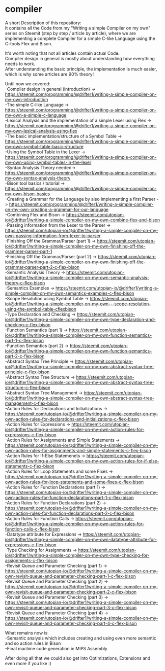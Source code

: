 # compiler
A short Description of this repository:  
It contains all the Code from my "Writing a simple Compiler on my own" series on Steemit (step by step / article by article), where we are implementing a complete Compiler for a simple C-like Language using the C-tools Flex and Bison.

It's worth noting that not all articles contain actual Code.  
Compiler design in general is mostly about understanding how everything needs to work.  
After understanding the basic principle, the implementation is much easier, which is why some articles are 90% theory!

Until now we covered:  
-Compiler design in general (introduction) -> https://steemit.com/programming/@drifter1/writing-a-simple-compiler-on-my-own-introduction  
-The simple C-like Language -> https://steemit.com/programming/@drifter1/writing-a-simple-compiler-on-my-own-a-simple-c-language  
-Lexical Analysis and the implementation of a simple Lexer using Flex -> https://steemit.com/programming/@drifter1/writing-a-simple-compiler-on-my-own-lexical-analysis-using-flex  
-The basic implementation/structure of a Symbol Table -> https://steemit.com/programming/@drifter1/writing-a-simple-compiler-on-my-own-symbol-table-basic-structure  
-Using the Symbol Table in the Lexer -> https://steemit.com/programming/@drifter1/writing-a-simple-compiler-on-my-own-using-symbol-tables-in-the-lexer  
-Syntax Analysis Theory needed-> https://steemit.com/programming/@drifter1/writing-a-simple-compiler-on-my-own-syntax-analysis-theory  
-Bison tool basics / tutorial -> https://steemit.com/programming/@drifter1/writing-a-simple-compiler-on-my-own-bison-basics  
-Creating a Grammar for the Language by also implementing a first Parser -> https://steemit.com/programming/@drifter1/writing-a-simple-compiler-on-my-own-creating-a-grammar-for-our-language  
-Combining Flex and Bison -> https://steemit.com/utopian-io/@drifter1/writing-a-simple-compiler-on-my-own-combine-flex-and-bison  
-Passing information from the Lexer to the Parser -> https://steemit.com/utopian-io/@drifter1/writing-a-simple-compiler-on-my-own-passing-information-from-lexer-to-parser  
-Finishing Off the Grammar/Parser (part 1) -> https://steemit.com/utopian-io/@drifter1/writing-a-simple-compiler-on-my-own-finishing-off-the-grammer-parser-part-1  
-Finishing Off the Grammar/Parser (part 2) -> https://steemit.com/utopian-io/@drifter1/writing-a-simple-compiler-on-my-own-finishing-off-the-grammar-parser-part-2-c-flex-bison  
-Semantic Analysis Theory -> https://steemit.com/utopian-io/@drifter1/writing-a-simple-compiler-on-my-own-semantic-analysis-theory-c-flex-bison  
-Semantics Examples -> https://steemit.com/utopian-io/@drifter1/writing-a-simple-compiler-on-my-own-semantics-examples-c-flex-bison  
-Scope Resolution using Symbol Table -> https://steemit.com/utopian-io/@drifter1/writing-a-simple-compiler-on-my-own---scope-resolution-using-the-symbol-table-cflexbison  
-Type Declaration and Checking -> https://steemit.com/utopian-io/@drifter1/writing-a-simple-compiler-on-my-own-type-declaration-and-checking-c-flex-bison  
-Function Semantics (part 1) -> https://steemit.com/utopian-io/@drifter1/writing-a-simple-compiler-on-my-own-function-semantics-part-1-c-flex-bison  
-Function Semantics (part 2) -> https://steemit.com/utopian-io/@drifter1/writing-a-simple-compiler-on-my-own-function-semantics-part-2-c-flex-bison  
-Abstract Syntax Tree Principle -> https://steemit.com/utopian-io/@drifter1/writing-a-simple-compiler-on-my-own-abstract-syntax-tree-principle-c-flex-bison  
-Abstract Syntax Tree Structure -> https://steemit.com/utopian-io/@drifter1/writing-a-simple-compiler-on-my-own-abstract-syntax-tree-structure-c-flex-bison  
-Abstract Syntax Tree Management -> https://steemit.com/utopian-io/@drifter1/writing-a-simple-compiler-on-my-own-abstract-syntax-tree-management-c-flex-bison  
-Action Rules for Declarations and Initializations -> https://steemit.com/utopian-io/@drifter1/writing-a-simple-compiler-on-my-own-action-rules-for-declarations-and-initializations-c-flex-bison  
-Action Rules for Expressions -> https://steemit.com/utopian-io/@drifter1/writing-a-simple-compiler-on-my-own-action-rules-for-expressions-c-flex-bison  
-Action Rules for Assignments and Simple Statements -> https://steemit.com/utopian-io/@drifter1/writing-a-simple-compiler-on-my-own-action-rules-for-assignments-and-simple-statements-c-flex-bison  
-Action Rules for If-Else Statemenets -> https://steemit.com/utopian-io/@drifter1/writing-a-simple-compiler-on-my-own-action-rules-for-if-else-statements-c-flex-bison  
-Action Rules for Loop Statements and some Fixes -> https://steemit.com/utopian-io/@drifter1/writing-a-simple-compiler-on-my-own-action-rules-for-loop-statements-and-some-fixes-c-flex-bison  
-Action Rules for Function Declarations (part 1) -> https://steemit.com/utopian-io/@drifter1/writing-a-simple-compiler-on-my-own-action-rules-for-function-declarations-part-1-c-flex-bison  
-Action Rules for Function Declarations (part 2) -> https://steemit.com/utopian-io/@drifter1/writing-a-simple-compiler-on-my-own-action-rules-for-function-declarations-part-2-c-flex-bison  
-Action Rules for Function Calls -> https://steemit.com/utopian-io/@drifter1/writing-a-simple-compiler-on-my-own-action-rules-for-function-calls-c-flex-bison  
-Datatype attribute for Expressions -> https://steemit.com/utopian-io/@drifter1/writing-a-simple-compiler-on-my-own-datatype-attribute-for-expressions-c-flex-bison  
-Type Checking for Assignments -> https://steemit.com/utopian-io/@drifter1/writing-a-simple-compiler-on-my-own-type-checking-for-assignments-c-flex-bison  
-Revisit Queue and Parameter Checking (part 1) -> https://steemit.com/utopian-io/@drifter1/writing-a-simple-compiler-on-my-own-revisit-queue-and-parameter-checking-part-1-c-flex-bison  
-Revisit Queue and Parameter Checking (part 2) -> https://steemit.com/utopian-io/@drifter1/writing-a-simple-compiler-on-my-own-revisit-queue-and-parameter-checking-part-2-c-flex-bison  
-Revisit Queue and Parameter Checking (part 3) -> https://steemit.com/utopian-io/@drifter1/writing-a-simple-compiler-on-my-own-revisit-queue-and-parameter-checking-part-3-c-flex-bison  
-Revisit Queue and Parameter Checking (part 4) -> https://steemit.com/utopian-io/@drifter1/writing-a-simple-compiler-on-my-own-revisit-queue-and-parameter-checking-part-4-c-flex-bison

What remains now is:  
-Semantic analysis which includes creating and using even more semantic and so action rules in Bison  
-Final machine code generation in MIPS Assembly

After doing all that we could also get into Optimizations, Extensions and even more if you like :)
